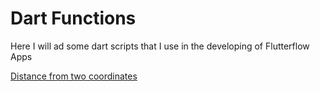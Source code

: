 # Dart Functions

Here I will ad some dart scripts that I use in the developing of Flutterflow Apps

[Distance from two coordinates](https://github.com/pippoberto/Dart-Functions/blob/main/calculateDistance.dart)
